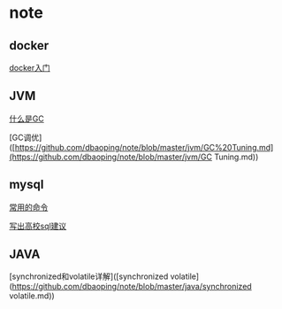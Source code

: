 # note
## docker

[docker入门](https://github.com/dbaoping/note/blob/master/docker/docker%E5%85%A5%E9%97%A8.md)

## JVM

[什么是GC](https://github.com/dbaoping/note/blob/master/jvm/GC.md)

[GC调优]([https://github.com/dbaoping/note/blob/master/jvm/GC%20Tuning.md](https://github.com/dbaoping/note/blob/master/jvm/GC Tuning.md))

## mysql

[常用的命令]([https://github.com/dbaoping/note/blob/master/mysql/Mysql%E5%B8%B8%E7%94%A8%E7%9A%84%E5%91%BD%E4%BB%A4.md](https://github.com/dbaoping/note/blob/master/mysql/Mysql常用的命令.md))

[写出高校sql建议]([https://github.com/dbaoping/note/blob/master/mysql/%E9%AB%98%E6%95%88sql%E5%BB%BA%E8%AE%AE.md](https://github.com/dbaoping/note/blob/master/mysql/高效sql建议.md))

## JAVA

[synchronized和volatile详解]([synchronized volatile](https://github.com/dbaoping/note/blob/master/java/synchronized volatile.md))